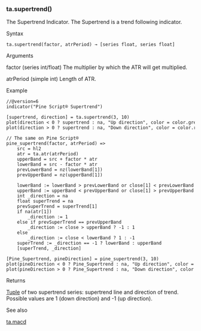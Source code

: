 ### ta.supertrend()

The Supertrend Indicator. The Supertrend is a trend following indicator.

Syntax

```
ta.supertrend(factor, atrPeriod) → [series float, series float]
```

Arguments

factor (series int/float) The multiplier by which the ATR will get multiplied.

atrPeriod (simple int) Length of ATR.

Example

```
//@version=6  
indicator("Pine Script® Supertrend")  
  
[supertrend, direction] = ta.supertrend(3, 10)  
plot(direction < 0 ? supertrend : na, "Up direction", color = color.green, style=plot.style_linebr)  
plot(direction > 0 ? supertrend : na, "Down direction", color = color.red, style=plot.style_linebr)  
  
// The same on Pine Script®  
pine_supertrend(factor, atrPeriod) =>  
    src = hl2  
    atr = ta.atr(atrPeriod)  
    upperBand = src + factor * atr  
    lowerBand = src - factor * atr  
    prevLowerBand = nz(lowerBand[1])  
    prevUpperBand = nz(upperBand[1])  
  
    lowerBand := lowerBand > prevLowerBand or close[1] < prevLowerBand ? lowerBand : prevLowerBand  
    upperBand := upperBand < prevUpperBand or close[1] > prevUpperBand ? upperBand : prevUpperBand  
    int _direction = na  
    float superTrend = na  
    prevSuperTrend = superTrend[1]  
    if na(atr[1])  
        _direction := 1  
    else if prevSuperTrend == prevUpperBand  
        _direction := close > upperBand ? -1 : 1  
    else  
        _direction := close < lowerBand ? 1 : -1  
    superTrend := _direction == -1 ? lowerBand : upperBand  
    [superTrend, _direction]  
  
[Pine_Supertrend, pineDirection] = pine_supertrend(3, 10)  
plot(pineDirection < 0 ? Pine_Supertrend : na, "Up direction", color = color.green, style=plot.style_linebr)  
plot(pineDirection > 0 ? Pine_Supertrend : na, "Down direction", color = color.red, style=plot.style_linebr)
```

Returns

[Tuple](https://www.tradingview.com/pine-script-docs/language/type-system/#tuples) of two supertrend series: supertrend line and direction of trend. Possible values are 1 (down direction) and -1 (up direction).

See also

[ta.macd](#fun_ta.macd)
